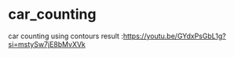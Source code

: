 # car_counting
car counting using contours 
 result :https://youtu.be/GYdxPsGbL1g?si=mstySw7jE8bMvXVk
